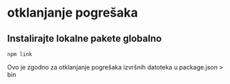 # otklanjanje pogrešaka

## Instalirajte lokalne pakete globalno

`npm link`

Ovo je zgodno za otklanjanje pogrešaka izvršnih datoteka u package.json > bin